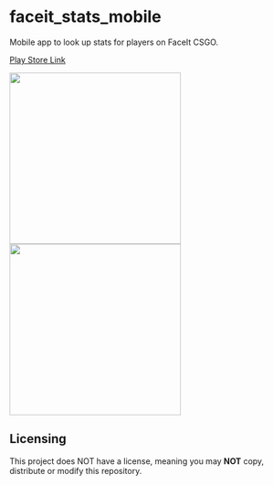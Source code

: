 # faceit_stats_mobile

Mobile app to look up stats for players on FaceIt CSGO.

[Play Store Link](https://play.google.com/store/apps/details?id=com.potatocouch.faceit_stats)

<p float="left">
<img src="https://i.imgur.com/fP4xyvS.png" width="300">

<img src="https://i.imgur.com/CqlyJTq.png" width="300">
</p>

## Licensing
This project does NOT have a license, meaning you may **NOT** copy, distribute or modify this repository.
